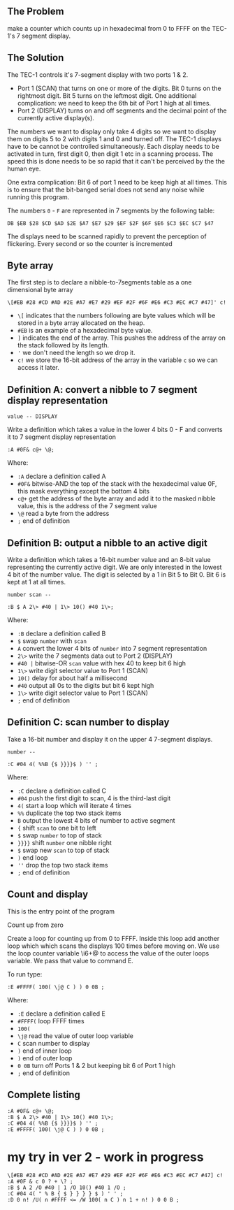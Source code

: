 ## The Problem

make a counter which counts up in hexadecimal from 0 to FFFF on the TEC-1's 7 segment display.

## The Solution

The TEC-1 controls it's 7-segment display with two ports 1 & 2.

- Port 1 (SCAN) that turns on one or more of the digits. Bit 0 turns on the rightmost digit. Bit 5 turns on the leftmost digit. One additional complication: we need to keep the 6th bit of Port 1 high at all times.
- Port 2 (DISPLAY) turns on and off segments and the decimal point of the currently active display(s).

The numbers we want to display only take 4 digits so we want to display them on digits 5 to 2 with digits 1 and 0 and turned off. The TEC-1 displays have to be cannot be controlled simultaneously. Each display needs to be activated in turn, first digit 0, then digit 1 etc in a scanning process. The speed this is done needs to be so rapid that it can't be perceived by the the human eye.

One extra complication: Bit 6 of port 1 need to be keep high at all times. This is to ensure that the bit-banged serial does not send any noise while running this program.

The numbers `0` - `F` are represented in 7 segments by the following table:

```
DB $EB $28 $CD $AD $2E $A7 $E7 $29 $EF $2F $6F $E6 $C3 $EC $C7 $47
```

The displays need to be scanned rapidly to prevent the perception of flickering. Every second or so the counter is incremented

## Byte array

The first step is to declare a nibble-to-7segments table as a one dimensional byte array

```
\[#EB #28 #CD #AD #2E #A7 #E7 #29 #EF #2F #6F #E6 #C3 #EC #C7 #47]' c!
```

- `\[` indicates that the numbers following are byte values which will be stored in a byte array allocated on the heap.
- `#EB` is an example of a hexadecimal byte value.
- `]` indicates the end of the array. This pushes the address of the array on the stack followed by its length.
- `'` we don't need the length so we drop it.
- `c!` we store the 16-bit address of the array in the variable `c` so we can access it later.

## Definition A: convert a nibble to 7 segment display representation

```
value -- DISPLAY
```

Write a definition which takes a value in the lower 4 bits 0 - F and converts it to 7 segment display representation

```
:A #0F& c@+ \@;
```

Where:

- `:A` declare a definition called A
- `#0F&` bitwise-AND the top of the stack with the hexadecimal value 0F, this mask everything except the bottom 4 bits
- `c@+` get the address of the byte array and add it to the masked nibble value, this is the address of the 7 segment value
- `\@` read a byte from the address
- `;` end of definition

## Definition B: output a nibble to an active digit

Write a definition which takes a 16-bit number value and an 8-bit value representing the currently active digit. We are only interested in the lowest 4 bit of the number value. The digit is selected by a 1 in Bit 5 to Bit 0. Bit 6 is kept at 1 at all times.

```
number scan --
```

```
:B $ A 2\> #40 | 1\> 10() #40 1\>;
```

Where:

- `:B` declare a definition called B
- `$` swap `number` with `scan`
- `A` convert the lower 4 bits of `number` into 7 segment representation
- `2\>` write the 7 segments data out to Port 2 (DISPLAY)
- `#40 |` bitwise-OR `scan` value with hex 40 to keep bit 6 high
- `1\>` write digit selector value to Port 1 (SCAN)
- `10()` delay for about half a millisecond
- `#40` output all 0s to the digits but bit 6 kept high
- `1\>` write digit selector value to Port 1 (SCAN)
- `;` end of definition

## Definition C: scan number to display

Take a 16-bit number and display it on the upper 4 7-segment displays.

```
number --
```

```
:C #04 4( %%B {$ }}}}$ ) '' ;
```

Where:

- `:C` declare a definition called C
- `#04` push the first digit to scan, 4 is the third-last digit
- `4(` start a loop which will iterate 4 times
- `%%` duplicate the top two stack items
- `B` output the lowest 4 bits of number to active segment
- `{` shift `scan` to one bit to left
- `$` swap `number` to top of stack
- `}}}}` shift `number` one nibble right
- `$` swap new `scan` to top of stack
- `)` end loop
- `''` drop the top two stack items
- `;` end of definition

## Count and display

This is the entry point of the program

Count up from zero

Create a loop for counting up from 0 to FFFF. Inside this loop add another loop which which scans the displays 100 times before moving on. We use the loop counter variable \i6+@ to access the value of the outer loops variable. We pass that value to command E.

To run type:

```
:E #FFFF( 100( \j@ C ) ) 0 0B ;
```

Where:

- `:E` declare a definition called E
- `#FFFF(` loop FFFF times
- `100(`
- `\j@` read the value of outer loop variable
- `C` scan number to display
- `)` end of inner loop
- `)` end of outer loop
- `0 0B` turn off Ports 1 & 2 but keeping bit 6 of Port 1 high
- `;` end of definition

## Complete listing

```
:A #0F& c@+ \@;
:B $ A 2\> #40 | 1\> 10() #40 1\>;
:C #04 4( %%B {$ }}}}$ ) '' ;
:E #FFFF( 100( \j@ C ) ) 0 0B ;
```

# my try in ver 2 - work in progress

```
\[#EB #28 #CD #AD #2E #A7 #E7 #29 #EF #2F #6F #E6 #C3 #EC #C7 #47] c!
:A #0F & c 0 ? + \? ;
:B $ A 2 /O #40 | 1 /O 10() #40 1 /O ;
:C #04 4( " % B { $ } } } } $ ) ' ' ;
:D 0 n! /U( n #FFFF <= /W 100( n C ) n 1 + n! ) 0 0 B ;
```





